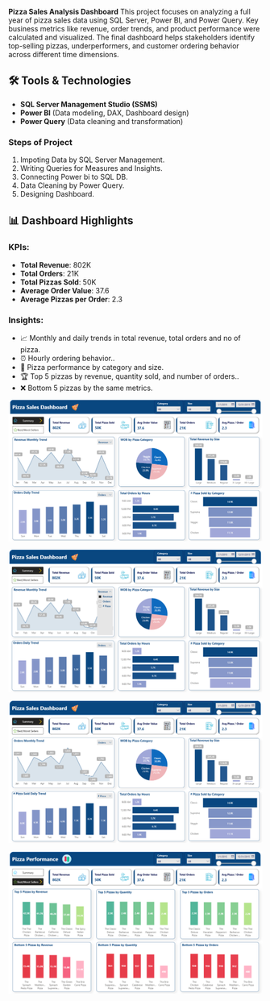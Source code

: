 **Pizza Sales Analysis Dashboard** 
This project focuses on analyzing a full year of pizza sales data using SQL Server, Power BI, and Power Query. Key business metrics like revenue, order trends, and product performance were calculated and visualized. The final dashboard helps stakeholders identify top-selling pizzas, underperformers, and customer ordering behavior across different time dimensions.

## 🛠️ Tools & Technologies

- **SQL Server Management Studio (SSMS)**  
- **Power BI** (Data modeling, DAX, Dashboard design)  
- **Power Query** (Data cleaning and transformation)

### Steps of Project
1. Impoting Data by SQL Server Management.
3. Writing Queries for Measures and Insights.
4. Connecting Power bi to SQL DB.
5. Data Cleaning by Power Query.
7. Designing Dashboard.

## 📊 Dashboard Highlights

### KPIs:
- **Total Revenue**: 802K  
- **Total Orders**: 21K  
- **Total Pizzas Sold**: 50K  
- **Average Order Value**: 37.6  
- **Average Pizzas per Order**: 2.3

### Insights:
- 📈 Monthly and daily trends in total revenue, total orders and no of pizza.  
- ⏰ Hourly ordering behavior..  
- 🍕 Pizza performance by category and size.
- 🏆 Top 5 pizzas by revenue, quantity sold, and number of orders..  
- ❌ Bottom 5 pizzas by the same metrics.

![image alt](https://github.com/AbdelrahmanAdelAbo-Bakr/Pizza-Sales/blob/ab91007fbc659be5edd3546e8a67b81b383a96fd/Summary.png)

![image alt](https://github.com/AbdelrahmanAdelAbo-Bakr/Pizza-Sales/blob/5d315332d538bfa9609cac6d6daac2f8fa1817d9/Summary%20Scrolling.png)

![image alt](https://github.com/AbdelrahmanAdelAbo-Bakr/Pizza-Sales/blob/5d2944c48dca4e20a10489e12f55506c9311f97f/Summary%202.png)

![image alt](https://github.com/AbdelrahmanAdelAbo-Bakr/Pizza-Sales/blob/b1ac248f9394c0318dd745e4a83b2cefeef283f0/Performance.png)

